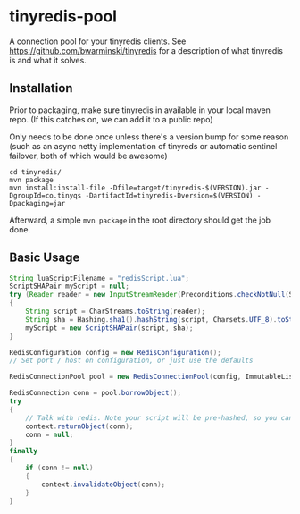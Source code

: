 tinyredis-pool
==============

A connection pool for your tinyredis clients. See https://github.com/bwarminski/tinyredis for a description of what tinyredis is
and what it solves.

Installation
------------

Prior to packaging, make sure tinyredis in available in your local maven repo. (If this catches on, we can add it to a public repo)

Only needs to be done once unless there's a version bump for some reason (such as an async netty implementation of tinyreds or automatic sentinel failover, both of which would be awesome)

```
cd tinyredis/
mvn package
mvn install:install-file -Dfile=target/tinyredis-$(VERSION).jar -DgroupId=co.tinyqs -DartifactId=tinyredis-Dversion=$(VERSION) -Dpackaging=jar
```

Afterward, a simple `mvn package` in the root directory should get the job done.

Basic Usage
-----------

```java
String luaScriptFilename = "redisScript.lua";
ScriptSHAPair myScript = null;
try (Reader reader = new InputStreamReader(Preconditions.checkNotNull(Scripts.class.getResourceAsStream(luaScriptFilename)), "UTF-8"))
{
    String script = CharStreams.toString(reader);
    String sha = Hashing.sha1().hashString(script, Charsets.UTF_8).toString();
    myScript = new ScriptSHAPair(script, sha);
}

RedisConfiguration config = new RedisConfiguration();
// Set port / host on configuration, or just use the defaults

RedisConnectionPool pool = new RedisConnectionPool(config, ImmutableList.of(myScript));

RedisConnection conn = pool.borrowObject();
try
{   
    // Talk with redis. Note your script will be pre-hashed, so you can use EVALSHA as usual
    context.returnObject(conn);
    conn = null;
}
finally
{
    if (conn != null)
    {
        context.invalidateObject(conn);
    }
}
```
